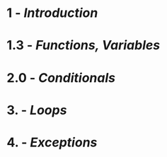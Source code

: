 # 1   - _Introduction_
# 1.3 - _Functions, Variables_
# 2.0 - _Conditionals_
# 3.  - _Loops_
# 4.  - _Exceptions_
